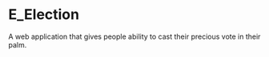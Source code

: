 # E_Election
A web application that gives people ability to cast their precious vote in their palm. 
